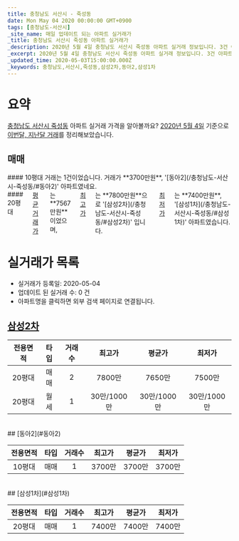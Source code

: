 ```yaml
---
title: 충청남도 서산시 - 죽성동
date: Mon May 04 2020 00:00:00 GMT+0900
tags: [충청남도-서산시]
_site_name: 매일 업데이트 되는 아파트 실거래가
_title: 충청남도 서산시 죽성동 아파트 실거래가
_description: 2020년 5월 4일 충청남도 서산시 죽성동 아파트 실거래 정보입니다. 3건 아파트 정보가 있습니다.
_excerpt: 2020년 5월 4일 충청남도 서산시 죽성동 아파트 실거래 정보입니다. 3건 아파트 정보가 있습니다.
_updated_time: 2020-05-03T15:00:00.000Z
_keywords: 충청남도,서산시,죽성동,삼성2차,동아2,삼성1차
---
```





# 요약
<ins>충청남도 서산시 죽성동</ins> 아파트 실거래 가격을 알아볼까요? <ins>2020년 5월 4일</ins> 기준으로 <ins>이번달, 지난달 거래</ins>를 정리해보았습니다.

## 매매
<div class="container">
<div class="six columns" markdown="1">
#### 10평대
거래는 1건이었습니다. 거래가 **3700만원**, '[동아2](/충청남도-서산시-죽성동/#동아2)' 아파트였네요.
</div>
<div class="six columns" markdown="1">
#### 20평대
<ins>평균 거래가</ins>는 **7567만원**이었으며, <ins>최고가</ins>는 **7800만원**으로 '[삼성2차](/충청남도-서산시-죽성동/#삼성2차)' 입니다. <ins>최저가</ins>는 **7400만원**, '[삼성1차](/충청남도-서산시-죽성동/#삼성1차)' 아파트였습니다.
</div>
</div>



# 실거래가 목록
- 실거래가 등록일: 2020-05-04
- 업데이트 된 실거래 수: 0 건
- 아파트명을 클릭하면 외부 검색 페이지로 연결됩니다.

## [삼성2차](#삼성2차)

|전용면적|타입|거래수|최고가|평균가|최저가|
|:---:|:---:|:---:|:---:|:---:|:---:|
|20평대|<span class="deal-type-1">매매</span>|2|7800만|7650만|7500만|
|20평대|<span class="deal-type-3">월세</span>|1|30만/1000만|30만/1000만|30만/1000만|

<br/>
## [동아2](#동아2)

|전용면적|타입|거래수|최고가|평균가|최저가|
|:---:|:---:|:---:|:---:|:---:|:---:|
|10평대|<span class="deal-type-1">매매</span>|1|3700만|3700만|3700만|

<br/>
## [삼성1차](#삼성1차)

|전용면적|타입|거래수|최고가|평균가|최저가|
|:---:|:---:|:---:|:---:|:---:|:---:|
|20평대|<span class="deal-type-1">매매</span>|1|7400만|7400만|7400만|

<br/>



